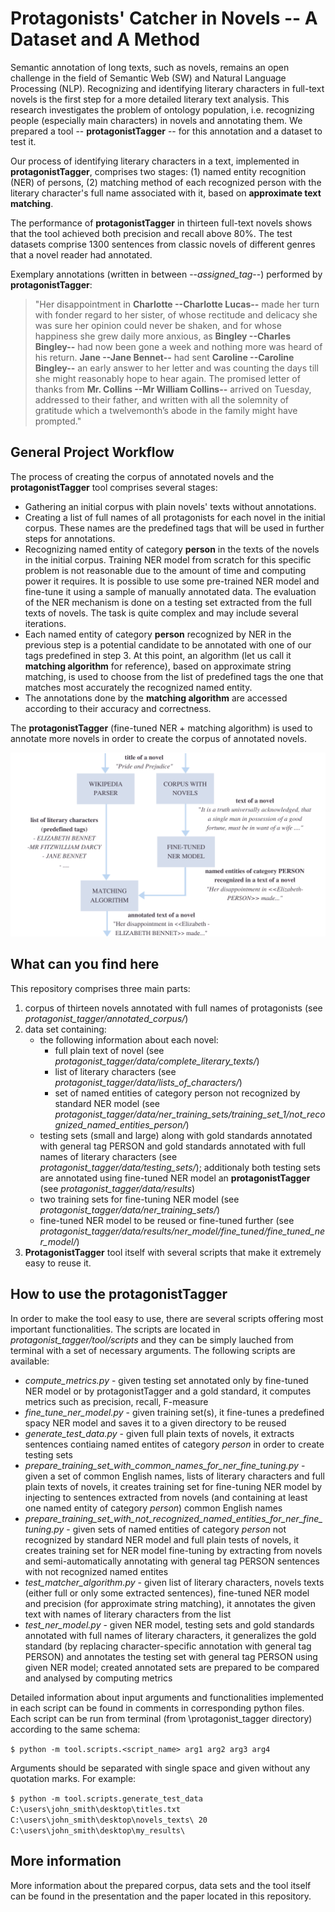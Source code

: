 # Protagonists' Catcher in Novels -- A Dataset and A Method
Semantic annotation of long texts, such as novels, remains an open challenge in the field of Semantic Web (SW) and Natural Language Processing (NLP). Recognizing and identifying literary characters in full-text novels is the first step for a more detailed literary text analysis. This research investigates the problem of ontology population, i.e. recognizing people (especially main characters) in novels and annotating them. We prepared a tool -- **protagonistTagger** -- for this annotation and a dataset to test it. 

Our process of identifying literary characters in a text, implemented in **protagonistTagger**, comprises two stages: (1) named entity recognition (NER) of persons, (2) matching method of each recognized person with the literary character's full name associated with it, based on **approximate text matching**. 

The performance of **protagonistTagger** in thirteen full-text novels shows that the tool achieved both precision and recall above 80\%. The test datasets comprise 1300 sentences from classic novels of different genres that a novel reader had annotated. 

Exemplary annotations (written in between --*assigned_tag*--) performed by **protagonistTagger**:
>"Her disappointment in **Charlotte --Charlotte Lucas--** made her turn with fonder regard to her sister, of whose rectitude and delicacy she was sure her opinion could never be shaken, and for whose happiness she grew daily more anxious, as **Bingley --Charles Bingley--** had now been gone a week and nothing more was heard of his return. **Jane --Jane Bennet--** had sent **Caroline --Caroline Bingley--** an early answer to her letter and was counting the days till she might reasonably hope to hear again. The promised letter of thanks from **Mr. Collins --Mr William Collins--** arrived on Tuesday, addressed to their father, and written with all the solemnity of gratitude which a twelvemonth’s abode in the family might have prompted."  

## General Project Workflow
The process of creating the corpus of annotated novels and the **protagonistTagger** tool comprises several stages:
- Gathering an initial corpus with plain novels' texts without annotations. 
- Creating a list of full names of all protagonists for each novel in the initial corpus. These names are the predefined tags that will be used in further steps for annotations.
- Recognizing named entity of category **person** in the texts of the novels in the initial corpus. Training NER model from scratch for this specific problem is not reasonable due to the amount of time and computing power it requires. It is possible to use some pre-trained NER model and fine-tune it using a sample of manually annotated data. The evaluation of the NER mechanism is done on a testing set extracted from the full texts of novels. The task is quite complex and may include several iterations.
- Each named entity of category **person**  recognized by NER in the previous step is a potential candidate to be annotated with one of our tags predefined in step 3. At this point, an algorithm (let us call it **matching algorithm** for reference), based on approximate string matching, is used to choose from the list of predefined tags the one that matches most accurately the recognized named entity. 
- The annotations done by the **matching algorithm** are accessed according to their accuracy and correctness.

The **protagonistTagger** (fine-tuned NER + matching algorithm) is used to annotate more novels in order to create the corpus of annotated novels. 

![alt text here](project_workflow.png)

## What can you find here
This repository comprises three main parts:
1. corpus of thirteen novels annotated with full names of protagonists (see *protagonist_tagger/annotated_corpus/*)
2. data set containing: 
    + the following  information about each novel:
		+ full plain text of novel (see *protagonist_tagger/data/complete_literary_texts/*)
		+ list of literary characters (see *protagonist_tagger/data/lists_of_characters/*)
		+ set of named entities of category person not recognized by standard NER model (see *protagonist_tagger/data/ner_training_sets/training_set_1/not_recognized_named_entities_person/*)
	+ testing sets (small and large) along with gold standards annotated with general tag PERSON and gold standards annotated with full names of literary characters (see *protagonist_tagger/data/testing_sets/*); additionaly both testing sets are annotated using fine-tuned NER model an **protagonistTagger** (see *protagonist_tagger/data/results*)
	+ two training sets for fine-tuning NER model (see *protagonist_tagger/data/ner_training_sets/*)
	+ fine-tuned NER model to be reused or fine-tuned further (see *protagonist_tagger/data/results/ner_model/fine_tuned/fine_tuned_ner_model/*)
3. **ProtagonistTagger** tool itself with several scripts that make it extremely easy to reuse it.

## How to use the protagonistTagger
In order to make the tool easy to use, there are several scripts offering most important functionalities. The scripts are located in *protagonist_tagger/tool/scripts* and they can be simply lauched from terminal with a set of necessary arguments. The following scripts are available:
+ *compute_metrics.py*  - given testing set annotated only by fine-tuned NER model or by protagonistTagger and a gold standard, it computes metrics such as precision, recall, F-measure
+ *fine_tune_ner_model.py* - given training set(s), it fine-tunes a predefined spacy NER model and saves it to a given directory to be reused
+ *generate_test_data.py* - given full plain texts of novels, it extracts sentences contiaing named entites of category *person*  in order to create testing sets
+ *prepare_training_set_with_common_names_for_ner_fine_tuning.py* - given a set of common English names, lists of literary characters and full plain texts of novels, it creates training set for fine-tuning NER model by injecting to sentences extracted from novels (and containing at least one named entity of category *person*) common English names
+ *prepare_training_set_with_not_recognized_named_entities_for_ner_fine_tuning.py* - given sets of named entities of category *person* not recognized by standard NER model and full plain tests of novels, it creates training set for NER model fine-tuning by extracting from novels and semi-automatically annotating with general tag PERSON sentences with not recognized named entites
+ *test_matcher_algorithm.py* - given list of literary characters, novels texts (either full or only some extracted sentences), fine-tuned NER model and precision (for approximate string matching), it annotates the given text with names of literary characters from the list
+ *test_ner_model.py* - given NER model, testing sets and gold standards annotated with full names of literary characters, it generalizes the gold standard (by replacing character-specific annotation with general tag PERSON) and annotates the testing set with general tag PERSON using given NER model; created annotated sets are prepared to be compared and analysed by computing metrics


Detailed information about input arguments and functionalities implemented in each script can be found in comments in corresponding python files. Each script can be run from terminal (from \protagonist_tagger directory) according to the same schema:

`$ python -m tool.scripts.<script_name> arg1 arg2 arg3 arg4`

Arguments should be separated with single space and given without any quotation marks. For example:

`$ python -m tool.scripts.generate_test_data C:\users\john_smith\desktop\titles.txt C:\users\john_smith\desktop\novels_texts\ 20 C:\users\john_smith\desktop\my_results\`

## More information
More information about the prepared corpus, data sets and the tool itself can be found in the presentation and the paper located in this repository.
